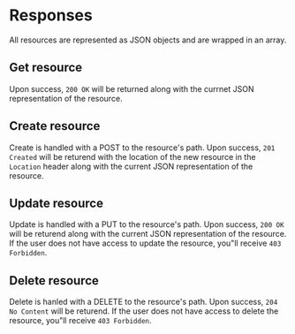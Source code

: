 Responses
========

All resources are represented as JSON objects and are wrapped in an array.

Get resource
------------
Upon success, `200 OK` will be returned along with the currnet JSON representation of the resource.

Create resource
-----------
Create is handled with a POST to the resource's path.
Upon success, `201 Created` will be returend with the location of the new resource in the `Location` header along with the current JSON representation of the resource.


Update resource
---------------
Update is handled with a PUT to the resource's path.
Upon success, `200 OK` will be returend along with the current JSON representation of the resource. If the user does not have access to update the resource, you"ll receive `403 Forbidden`.


Delete resource
---------------
Delete is hanled with a DELETE to the resource's path.
Upon success, `204 No Content` will be returend. If the user does not have access to delete the resource, you"ll receive `403 Forbidden`.

